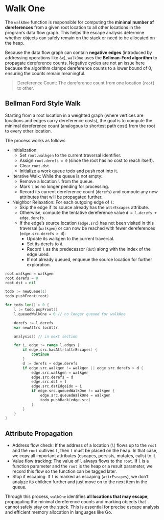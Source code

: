 # Walk One

The `walkOne` function is responsible for computing the **minimal number of dereferences** from a given root location to all other locations in the program’s data flow graph. This helps the escape analysis determine whether objects can safely remain on the stack or need to be allocated on the heap.

Because the data flow graph can contain **negative edges** (introduced by addressing operations like `&x`), `walkOne` uses the **Bellman-Ford algorithm** to propagate dereference counts. Negative cycles are not an issue here because the algorithm clamps dereference counts to a lower bound of 0, ensuring the counts remain meaningful.

> Dereference Count: The dereference count from one location (`root`) to other.

## Bellman Ford Style Walk

Starting from a root location in a weighted graph (where vertices are locations and edges carry dereference costs), the goal is to compute the minimal dereference count (analogous to shortest path cost) from the root to every other location.

The process works as follows:

* Initialization:
    * Set `root.walkgen` to the current traversal identifier.
    * Assign `root.derefs = 0` (since the root has no cost to reach itself).
    * Clear `root.dst`.
    * Initialize a work queue todo and push root into it.
* Iterative Walk:
  While the queue is not empty:
    * Remove a location `l` from the queue.
    * Mark `l` as no longer pending for processing.
    * Record its current dereference count (`derefs`) and compute any new attributes that will be propagated further.
* Neighbor Relaxation:
  For each outgoing edge of `l`:
    * Skip the edge if its source already has the `attrEscapes` attribute.
    * Otherwise, compute the tentative dereference value `d = l.derefs + edge.derefs`.
    * If the edge’s source location (`edge.src`) has not been visited in this traversal (`walkgen`) or can now be reached with fewer dereferences (`edge.src.derefs > d`):
        * Update its walkgen to the current traversal.
        * Set its derefs to `d`.
        * Record `l` as the predecessor (`dst`) along with the index of the edge used.
        * If not already queued, enqueue the source location for further exploration.

```go
root.walkgen = walkgen
root.derefs = 0
root.dst = nil

todo := newQueue(1)
todo.pushFront(root)

for todo.len() > 0 {
    l := todo.popFront()
    l.queuedWalkOne = 0 // no longer queued for walkOne

    derefs := l.derefs
    var newAttrs locAttr

    analysis() // in next section

    for i, edge := range l.edges {
        if edge.src.hasAttr(attrEscapes) {
            continue
        }
        d := derefs + edge.derefs
        if edge.src.walkgen != walkgen || edge.src.derefs > d {
            edge.src.walkgen = walkgen
            edge.src.derefs = d
            edge.src.dst = l
            edge.src.dstEdgeIdx = i
            if edge.src.queuedWalkOne != walkgen {
                edge.src.queuedWalkOne = walkgen
                todo.pushBack(edge.src)
            }
        }
    }
}
```

## Attribute Propagation

- Address flow check: If the address of a location (`l`) flows up to the `root` and the `root` outlives `l`, then `l` must be placed on the heap. In that case, we copy all important attributes (escapes, persists, mutates, calls) to it.
- Value flow tracking: The value of `l` always flows to the `root`. If `l` is a function parameter and the `root` is the heap or a result parameter, we record this flow so the function can be tagged later.
- Stop if escaping: If `l` is marked as escaping (`attrEscapes`), we don’t analyze its children further and just move on to the next item in the queue.


Through this process, `walkOne` identifies **all locations that may escape**, propagating the minimal dereference counts and marking objects that cannot safely stay on the stack. This is essential for precise escape analysis and efficient memory allocation in languages like Go.

